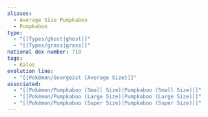 ```yaml
---
aliases:
  - Average Size Pumpkaboo
  - Pumpkaboo
type:
  - "[[Types/ghost|ghost]]"
  - "[[Types/grass|grass]]"
national dex number: 710
tags:
  - Kalos
evolution line:
  - "[[Pokémon/Gourgeist (Average Size)]]"
associated:
  - "[[Pokémon/Pumpkaboo (Small Size)|Pumpkaboo (Small Size)]]"
  - "[[Pokémon/Pumpkaboo (Large Size)|Pumpkaboo (Large Size)]]"
  - "[[Pokémon/Pumpkaboo (Super Size)|Pumpkaboo (Super Size)]]"
---
```

